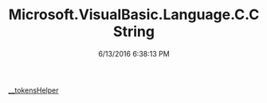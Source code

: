 ﻿---
title: Microsoft.VisualBasic.Language.C.CString
date: 6/13/2016 6:38:13 PM
---

[__tokensHelper](T-Microsoft.VisualBasic.Language.C.CString.__tokensHelper.html)
